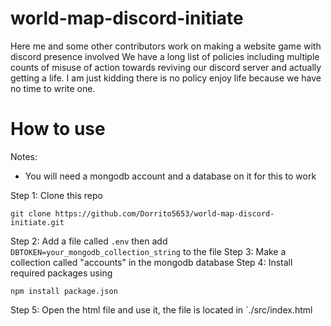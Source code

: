 # world-map-discord-initiate

Here me and some other contributors work on making a website game with discord presence involved
We have a long list of policies including multiple counts of misuse of action towards reviving our discord server and actually getting a life. I am just kidding there is no policy enjoy life because we have no time to write one.

# How to use

Notes:

- You will need a mongodb account and a database on it for this to work

Step 1: Clone this repo

```text
git clone https://github.com/Dorrito5653/world-map-discord-initiate.git
```

Step 2: Add a file called `.env` then add `DBTOKEN=your_mongodb_collection_string` to the file
Step 3: Make a collection called "accounts" in the mongodb database
Step 4: Install required packages using

```text
npm install package.json
```

Step 5: Open the html file and use it, the file is located in `./src/index.html
